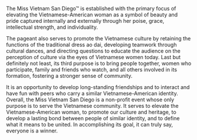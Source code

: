 The Miss Vietnam San Diego™ is established with the primary focus of elevating the Vietnamese-American woman as a symbol of beauty and pride captured internally and externally through her poise, grace, intellectual strength, and individuality.

The pageant also serves to promote the Vietnamese culture by retaining the functions of the traditional dress ao dai, developing teamwork through cultural dances, and directing questions to educate the audience on the perception of culture via the eyes of Vietnamese women today. Last but definitely not least, its third purpose is to bring people together, women who participate, family and friends who watch, and all others involved in its formation, fostering a stronger sense of community.

It is an opportunity to develop long-standing friendships and to interact and have fun with peers who carry a similar Vietnamese-American identity. Overall, the Miss Vietnam San Diego is a non-profit event whose only purpose is to serve the Vietnamese community. It serves to elevate the Vietnamese-American woman, to promote our culture and heritage, to develop a lasting bond between people of similar identity, and to define what it means to be united. In accomplishing its goal, it can truly say, everyone is a winner.
